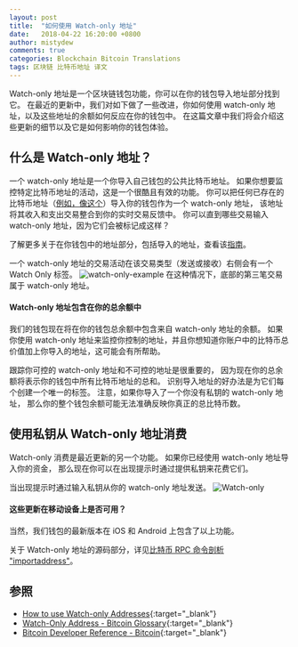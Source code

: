 ```yaml
---
layout: post
title:  "如何使用 Watch-only 地址"
date:   2018-04-22 16:20:00 +0800
author: mistydew
comments: true
categories: Blockchain Bitcoin Translations
tags: 区块链 比特币地址 译文
---
```

Watch-only 地址是一个区块链钱包功能，你可以在你的钱包导入地址部分找到它。
在最近的更新中，我们对如下做了一些改进，你如何使用 watch-only 地址，以及这些地址的余额如何反应在你的钱包中。
在这篇文章中我们将会介绍这些更新的细节以及它是如何影响你的钱包体验。

## 什么是 Watch-only 地址？

一个 watch-only 地址是一个你导入自己钱包的公共比特币地址。
如果你想要监控特定比特币地址的活动，这是一个很酷且有效的功能。
你可以把任何已存在的比特币地址（[例如，像这个](https://blockchain.info/address/1PRxCErnys1jWEBnbG3Ad1e2s3uQzpasGX)）导入你的钱包作为一个 watch-only 地址，
该地址将其收入和支出交易整合到你的实时交易反馈中。
你可以直到哪些交易输入 watch-only 地址，因为它们会被标记成这样？

了解更多关于在你钱包中的地址部分，包括导入的地址，查看该[指南](https://support.blockchain.com/hc/en-us/articles/207746403-Addresses)。

一个 watch-only 地址的交易活动在该交易类型（发送或接收）右侧会有一个 Watch Only 标签。
![watch-only-example](https://blog.blockchain.com/content/assets/images/2016/05/watch-only-example.png)
在这种情况下，底部的第三笔交易属于 watch-only 地址。

#### Watch-only 地址包含在你的总余额中

我们的钱包现在将在你的钱包总余额中包含来自 watch-only 地址的余额。
如果你使用 watch-only 地址来监控你控制的地址，并且你想知道你账户中的比特币总价值加上你导入的地址，这可能会有所帮助。

跟踪你可控的 watch-only 地址和不可控的地址是很重要的，
因为现在你的总余额将表示你的钱包中所有比特币地址的总和。
识别导入地址的好办法是为它们每个创建一个唯一的标签。
注意，如果你导入了一个你没有私钥的 watch-only 地址，
那么你的整个钱包余额可能无法准确反映你真正的总比特币数。

## 使用私钥从 Watch-only 地址消费

Watch-only 消费是最近更新的另一个功能。
如果你已经使用 watch-only 地址导入你的资金，
那么现在你可以在出现提示时通过提供私钥来花费它们。

当出现提示时通过输入私钥从你的 watch-only 地址发送。
![Watch-only](https://blog.blockchain.com/content/assets/images/2016/05/Watch-only.png)

#### 这些更新在移动设备上是否可用？

当然，我们钱包的最新版本在 iOS 和 Android 上包含了以上功能。

关于 Watch-only 地址的源码部分，详见[比特币 RPC 命令剖析 "importaddress"](/blog/2018/08/bitcoin-rpc-command-importaddress.html)。

## 参照

* [How to use Watch-only Addresses](https://blog.blockchain.com/2016/05/31/how-to-use-watch-only-addresses){:target="_blank"}
* [Watch-Only Address - Bitcoin Glossary](https://bitcoin.org/en/glossary/watch-only-address){:target="_blank"}
* [Bitcoin Developer Reference - Bitcoin](https://bitcoin.org/en/developer-reference#importaddress){:target="_blank"}
